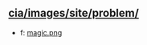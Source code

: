 ## [cia/images/site/problem/](https://data.bde-pps.fr/cia/images/site/problem/)

- f: [magic.png](https://data.bde-pps.fr/cia/images/site/problem/5/magic.png)
